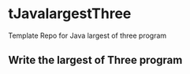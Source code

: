 # tJavalargestThree
Template Repo for Java largest of three program
## Write the largest of Three program

